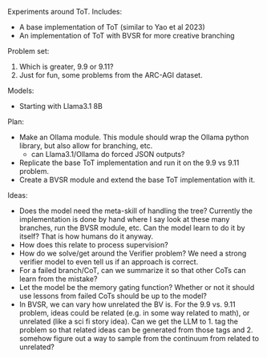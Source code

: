 
Experiments around ToT. Includes:
- A base implementation of ToT (similar to Yao et al 2023)
- An implementation of ToT with BVSR for more creative branching


Problem set:
1. Which is greater, 9.9 or 9.11?
2. Just for fun, some problems from the ARC-AGI dataset. 


Models:
- Starting with Llama3.1 8B




Plan:
- Make an Ollama module. This module should wrap the Ollama python library, but also allow for branching, etc.
    - can Llama3.1/Ollama do forced JSON outputs?
- Replicate the base ToT implementation and run it on the 9.9 vs 9.11 problem.
- Create a BVSR module and extend the base ToT implementation with it.




Ideas:
- Does the model need the meta-skill of handling the tree? Currently the implementation is done by hand where I say look at these many branches, run the BVSR module, etc. Can the model learn to do it by itself? That is how humans do it anyway.
- How does this relate to process supervision?
- How do we solve/get around the Verifier problem? We need a strong verifier model to even tell us if an approach is correct.
- For a failed branch/CoT, can we summarize it so that other CoTs can learn from the mistake?
- Let the model be the memory gating function? Whether or not it should use lessons from failed CoTs should be up to the model?
- In BVSR, we can vary how unrelated the BV is. For the 9.9 vs. 9.11 problem, ideas could be related (e.g. in some way related to math), or unrelated (like a sci fi story idea). Can we get the LLM to 1. tag the problem so that related ideas can be generated from those tags and 2. somehow figure out a way to sample from the continuum from related to unrelated?